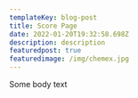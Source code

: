```yaml
---
templateKey: blog-post
title: Score Page
date: 2022-01-20T19:32:58.698Z
description: description
featuredpost: true
featuredimage: /img/chemex.jpg
---
```

Some body text